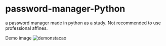 # password-manager-Python
a password manager made in python as a study. Not recommended to use professional affines.

Demo image
![demonstacao](https://github.com/CaioScura/password-manager-Python/assets/86533634/07e2ab56-5f86-4809-a28c-7ebde3f69afe)
